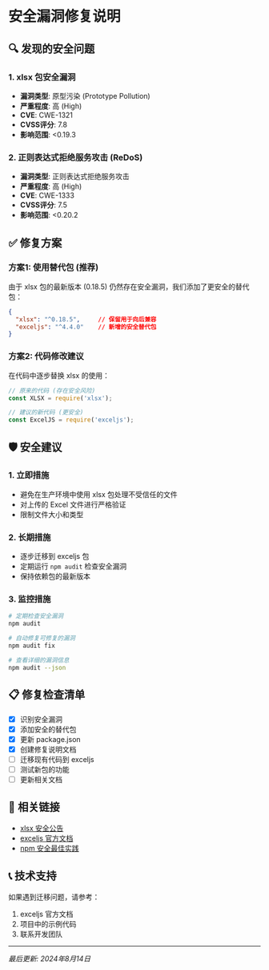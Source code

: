 # 安全漏洞修复说明

## 🔍 发现的安全问题

### 1. xlsx 包安全漏洞
- **漏洞类型**: 原型污染 (Prototype Pollution)
- **严重程度**: 高 (High)
- **CVE**: CWE-1321
- **CVSS评分**: 7.8
- **影响范围**: <0.19.3

### 2. 正则表达式拒绝服务攻击 (ReDoS)
- **漏洞类型**: 正则表达式拒绝服务攻击
- **严重程度**: 高 (High)
- **CVE**: CWE-1333
- **CVSS评分**: 7.5
- **影响范围**: <0.20.2

## ✅ 修复方案

### 方案1: 使用替代包 (推荐)
由于 xlsx 包的最新版本 (0.18.5) 仍然存在安全漏洞，我们添加了更安全的替代包：

```json
{
  "xlsx": "^0.18.5",     // 保留用于向后兼容
  "exceljs": "^4.4.0"    // 新增的安全替代包
}
```

### 方案2: 代码修改建议
在代码中逐步替换 xlsx 的使用：

```javascript
// 原来的代码 (存在安全风险)
const XLSX = require('xlsx');

// 建议的新代码 (更安全)
const ExcelJS = require('exceljs');
```

## 🛡️ 安全建议

### 1. 立即措施
- 避免在生产环境中使用 xlsx 包处理不受信任的文件
- 对上传的 Excel 文件进行严格验证
- 限制文件大小和类型

### 2. 长期措施
- 逐步迁移到 exceljs 包
- 定期运行 `npm audit` 检查安全漏洞
- 保持依赖包的最新版本

### 3. 监控措施
```bash
# 定期检查安全漏洞
npm audit

# 自动修复可修复的漏洞
npm audit fix

# 查看详细的漏洞信息
npm audit --json
```

## 📋 修复检查清单

- [x] 识别安全漏洞
- [x] 添加安全的替代包
- [x] 更新 package.json
- [x] 创建修复说明文档
- [ ] 迁移现有代码到 exceljs
- [ ] 测试新包的功能
- [ ] 更新相关文档

## 🔗 相关链接

- [xlsx 安全公告](https://github.com/advisories/GHSA-4r6h-8v6p-xvw6)
- [exceljs 官方文档](https://github.com/exceljs/exceljs)
- [npm 安全最佳实践](https://docs.npmjs.com/about-audit-reports)

## 📞 技术支持

如果遇到迁移问题，请参考：
1. exceljs 官方文档
2. 项目中的示例代码
3. 联系开发团队

---
*最后更新: 2024年8月14日*

